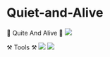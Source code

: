 # Quiet-and-Alive

🤫 Quite And Alive 🤫
<img src="https://img.shields.io/badge/GitHub-000000?style=flat-square&logo=github&logoColor=FFFFFF"/>

⚒️ Tools ⚒️
<img src="https://img.shields.io/badge/unity-000000?style=flat-square&logo=unity&logoColor=FFFFFF"/> <img src="https://img.shields.io/badge/C#-239120?style=flat-square&logo=Csharp&logoColor=FFFFFF"/>
